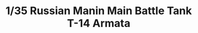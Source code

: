 ---
layout: product
title: "1/35 Russian Manin Main Battle Tank T-14 Armata"
price: "5800" 
desc: "Maketa"
img_path: "/assets/img/TAKO2029.jpg"
brand: "N/A"
available: true
special_offer: false
new: false
soon: true
cat: "010000"
subcat: "010200"
subsubcat: "0N/A"
sifra: "TAKO2029"
popular: true
---